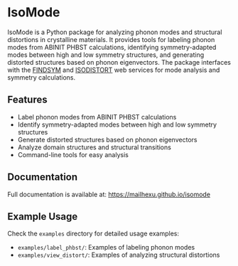 # IsoMode

IsoMode is a Python package for analyzing phonon modes and structural distortions in crystalline materials. It provides tools for labeling phonon modes from ABINIT PHBST calculations, identifying symmetry-adapted modes between high and low symmetry structures, and generating distorted structures based on phonon eigenvectors. The package interfaces with the [FINDSYM](https://stokes.byu.edu/iso/findsym.php) and [ISODISTORT](https://stokes.byu.edu/iso/isodistort.php) web services for mode analysis and symmetry calculations.

## Features

- Label phonon modes from ABINIT PHBST calculations
- Identify symmetry-adapted modes between high and low symmetry structures
- Generate distorted structures based on phonon eigenvectors
- Analyze domain structures and structural transitions
- Command-line tools for easy analysis

## Documentation

Full documentation is available at: https://mailhexu.github.io/isomode


## Example Usage

Check the `examples` directory for detailed usage examples:
- `examples/label_phbst/`: Examples of labeling phonon modes
- `examples/view_distort/`: Examples of analyzing structural distortions
